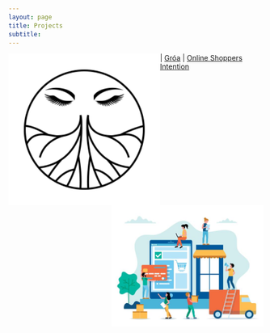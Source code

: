```yaml
---
layout: page
title: Projects
subtitle: 
---
```


[<img align="left" src="/img/groa-logo.png" width="300">](https://www.groa.us/) | [<img align="right" src="/img/online-shopper/homepage.jpg" width="300">](https://online-shoppers-intention.herokuapp.com/)
[Gróa](https://www.groa.us/) | [Online Shoppers Intention](https://online-shoppers-intention.herokuapp.com/)